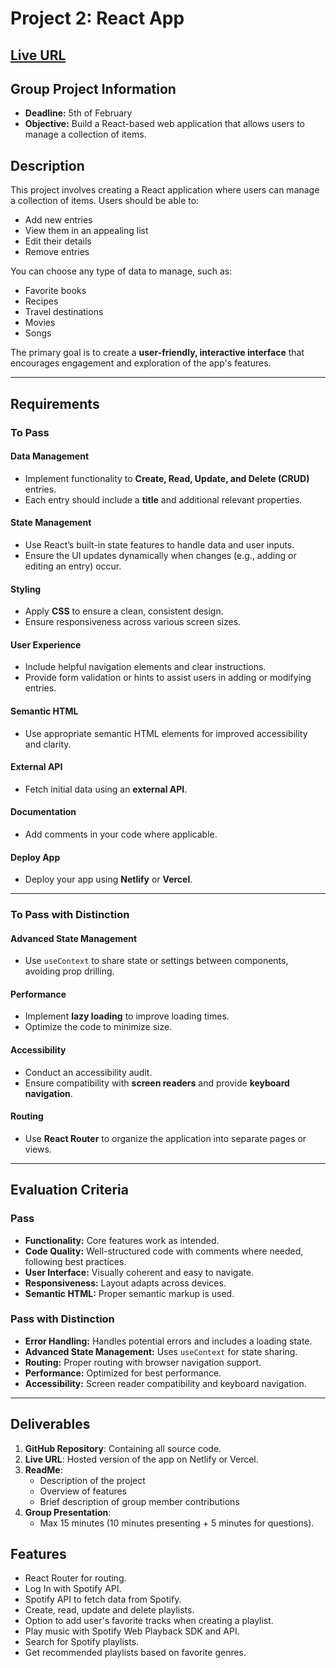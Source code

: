 # Project 2: React App

## [Live URL](https://the-playlist-manager.netlify.app/)

## Group Project Information

- **Deadline:** 5th of February
- **Objective:** Build a React-based web application that allows users to manage a collection of items.

## Description

This project involves creating a React application where users can manage a collection of items. Users should be able to:

- Add new entries
- View them in an appealing list
- Edit their details
- Remove entries

You can choose any type of data to manage, such as:

- Favorite books
- Recipes
- Travel destinations
- Movies
- Songs

The primary goal is to create a **user-friendly, interactive interface** that encourages engagement and exploration of the app's features.

---

## Requirements

### **To Pass**

#### **Data Management**

- Implement functionality to **Create, Read, Update, and Delete (CRUD)** entries.
- Each entry should include a **title** and additional relevant properties.

#### **State Management**

- Use React’s built-in state features to handle data and user inputs.
- Ensure the UI updates dynamically when changes (e.g., adding or editing an entry) occur.

#### **Styling**

- Apply **CSS** to ensure a clean, consistent design.
- Ensure responsiveness across various screen sizes.

#### **User Experience**

- Include helpful navigation elements and clear instructions.
- Provide form validation or hints to assist users in adding or modifying entries.

#### **Semantic HTML**

- Use appropriate semantic HTML elements for improved accessibility and clarity.

#### **External API**

- Fetch initial data using an **external API**.

#### **Documentation**

- Add comments in your code where applicable.

#### **Deploy App**

- Deploy your app using **Netlify** or **Vercel**.

---

### **To Pass with Distinction**

#### **Advanced State Management**

- Use `useContext` to share state or settings between components, avoiding prop drilling.

#### **Performance**

- Implement **lazy loading** to improve loading times.
- Optimize the code to minimize size.

#### **Accessibility**

- Conduct an accessibility audit.
- Ensure compatibility with **screen readers** and provide **keyboard navigation**.

#### **Routing**

- Use **React Router** to organize the application into separate pages or views.

---

## Evaluation Criteria

### **Pass**

- **Functionality:** Core features work as intended.
- **Code Quality:** Well-structured code with comments where needed, following best practices.
- **User Interface:** Visually coherent and easy to navigate.
- **Responsiveness:** Layout adapts across devices.
- **Semantic HTML:** Proper semantic markup is used.

### **Pass with Distinction**

- **Error Handling:** Handles potential errors and includes a loading state.
- **Advanced State Management:** Uses `useContext` for state sharing.
- **Routing:** Proper routing with browser navigation support.
- **Performance:** Optimized for best performance.
- **Accessibility:** Screen reader compatibility and keyboard navigation.

---

## Deliverables

1. **GitHub Repository**: Containing all source code.
2. **Live URL**: Hosted version of the app on Netlify or Vercel.
3. **ReadMe**:
   - Description of the project
   - Overview of features
   - Brief description of group member contributions
4. **Group Presentation**:
   - Max 15 minutes (10 minutes presenting + 5 minutes for questions).

## Features

- React Router for routing.
- Log In with Spotify API.
- Spotify API to fetch data from Spotify.
- Create, read, update and delete playlists.
- Option to add user's favorite tracks when creating a playlist.
- Play music with Spotify Web Playback SDK and API.
- Search for Spotify playlists.
- Get recommended playlists based on favorite genres.
